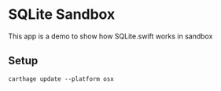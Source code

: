 # SQLite Sandbox

This app is a demo to show how SQLite.swift works in sandbox


## Setup

```
carthage update --platform osx
```
